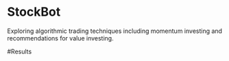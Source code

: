 # StockBot
Exploring algorithmic trading techniques including momentum investing and recommendations for value investing.

#Results
 
